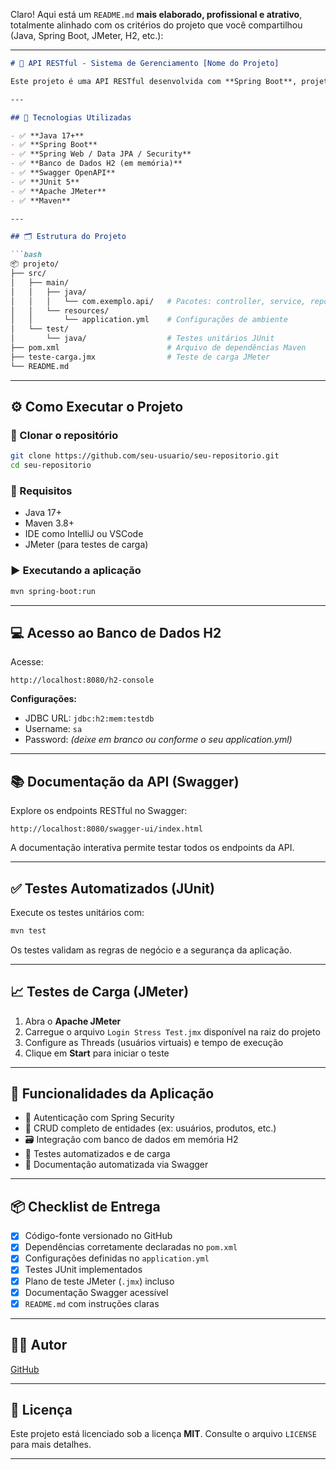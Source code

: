 Claro! Aqui está um `README.md` **mais elaborado, profissional e atrativo**, totalmente alinhado com os critérios do projeto que você compartilhou (Java, Spring Boot, JMeter, H2, etc.):

---

````markdown
# 🚀 API RESTful - Sistema de Gerenciamento [Nome do Projeto]

Este projeto é uma API RESTful desenvolvida com **Spring Boot**, projetada para oferecer uma arquitetura sólida, segura e escalável. Ele foi criado como parte de uma entrega acadêmica, incorporando boas práticas de desenvolvimento, testes unitários, testes de carga com **JMeter** e documentação com **Swagger**.

---

## 🔧 Tecnologias Utilizadas

- ✅ **Java 17+**
- ✅ **Spring Boot**
- ✅ **Spring Web / Data JPA / Security**
- ✅ **Banco de Dados H2 (em memória)**
- ✅ **Swagger OpenAPI**
- ✅ **JUnit 5**
- ✅ **Apache JMeter**
- ✅ **Maven**

---

## 🗂️ Estrutura do Projeto

```bash
📦 projeto/
├── src/
│   ├── main/
│   │   ├── java/
│   │   │   └── com.exemplo.api/   # Pacotes: controller, service, repository, model
│   │   └── resources/
│   │       └── application.yml    # Configurações de ambiente
│   └── test/
│       └── java/                  # Testes unitários JUnit
├── pom.xml                        # Arquivo de dependências Maven
├── teste-carga.jmx                # Teste de carga JMeter
└── README.md
````

---

## ⚙️ Como Executar o Projeto

### 🔁 Clonar o repositório

```bash
git clone https://github.com/seu-usuario/seu-repositorio.git
cd seu-repositorio
```

### 🧱 Requisitos

* Java 17+
* Maven 3.8+
* IDE como IntelliJ ou VSCode
* JMeter (para testes de carga)

### ▶️ Executando a aplicação

```bash
mvn spring-boot:run
```

---

## 💻 Acesso ao Banco de Dados H2

Acesse:

```
http://localhost:8080/h2-console
```

**Configurações:**

* JDBC URL: `jdbc:h2:mem:testdb`
* Username: `sa`
* Password: *(deixe em branco ou conforme o seu application.yml)*

---

## 📚 Documentação da API (Swagger)

Explore os endpoints RESTful no Swagger:

```
http://localhost:8080/swagger-ui/index.html
```

A documentação interativa permite testar todos os endpoints da API.

---

## ✅ Testes Automatizados (JUnit)

Execute os testes unitários com:

```bash
mvn test
```

Os testes validam as regras de negócio e a segurança da aplicação.

---

## 📈 Testes de Carga (JMeter)

1. Abra o **Apache JMeter**
2. Carregue o arquivo `Login Stress Test.jmx` disponível na raiz do projeto
3. Configure as Threads (usuários virtuais) e tempo de execução
4. Clique em **Start** para iniciar o teste

---

## 📌 Funcionalidades da Aplicação

* 🔐 Autenticação com Spring Security
* 🧠 CRUD completo de entidades (ex: usuários, produtos, etc.)
* 🗃️ Integração com banco de dados em memória H2
* 🧪 Testes automatizados e de carga
* 🧾 Documentação automatizada via Swagger

---

## 📦 Checklist de Entrega

* [x] Código-fonte versionado no GitHub
* [x] Dependências corretamente declaradas no `pom.xml`
* [x] Configurações definidas no `application.yml`
* [x] Testes JUnit implementados
* [x] Plano de teste JMeter (`.jmx`) incluso
* [x] Documentação Swagger acessível
* [x] `README.md` com instruções claras

---

## 👨‍💻 Autor

[GitHub](https://github.com/migueelfr)

---

## 📄 Licença

Este projeto está licenciado sob a licença **MIT**. Consulte o arquivo `LICENSE` para mais detalhes.

---

```
```
